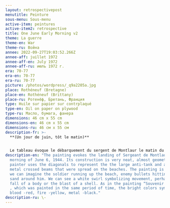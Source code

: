 ```yaml
---
layout: retrospectivepost
menutitle: Peinture
sous-menu: Sous-menu
active-item: peintures
active-item2: retrospective
title: One June Early Morning v2
theme: La guerre
theme-en: War
theme-ru: Война
annee: 2022-09-27T19:03:52.266Z
annee-aff: juillet 1972
annee-aff-en: July 1972
annee-aff-ru: июль 1972 г.
era: 70-77
era-en: 70-77
era-ru: 70-77
picture: /photos/wordpress/_q9a2205a.jpg
place: Rothéneuf (Bretagne)
place-en: Rothéneuf (Brittany)
place-ru: Ротенёф, Бретань, Франция
type: Huile sur papier sur contrplaqué
type-en: Oil on paper on plywood
type-ru: Масло, бумага, фанера
dimensions: 46 cm x 55 cm
dimensions-en: 46 cm x 55 cm
dimensions-ru: 46 см x 55 см
description-fr: >-
  **(Un jour de juin, tôt le matin)**


  L﻿e tableau évoque le débarquement du sergent de Montlaur le matin du 6 juin 1944. La construction est très soignée, quasi géométrique . Le peintre utilise les diagonales pour figurer les chevaux de frises métalliques qui défendaient la plage. La peinture est dynamique : on imagine le soldat remontant la plage en courant, les balles ennemies frappant le sable autour de lui. On voit un tourbillon blanc symbolisant le mouvement, peut-être la chute d’un corps ou le souffle d’une explosion. Comme dans le tableau “Souvenir normand”, peint à quelques jours d’intervalles, les couleurs, vives, symbolisent le sang -rouge, le feu -jaune, le métal -noir.
description-en: "The painting evokes the landing of Sergeant de Montlaur on the
  morning of June 6, 1944. Its construction is very neat, almost geometric. The
  painter uses the diagonals to represent the the large anti-tank and anti-barge
  metal crossed beams that were spread on the beaches. The painting is dynamic:
  we can imagine the soldier running up the beach, enemy bullets hitting the
  sand around him. We can see a white swirl symbolizing movement, perhaps the
  fall of a body or the blast of a shell. As in the painting “Souvenir Normand”
  , which was painted in the same period of time, the bright colors symbolize
  blood -red, fire -yellow, metal -black."
description-ru: \-
---
```

